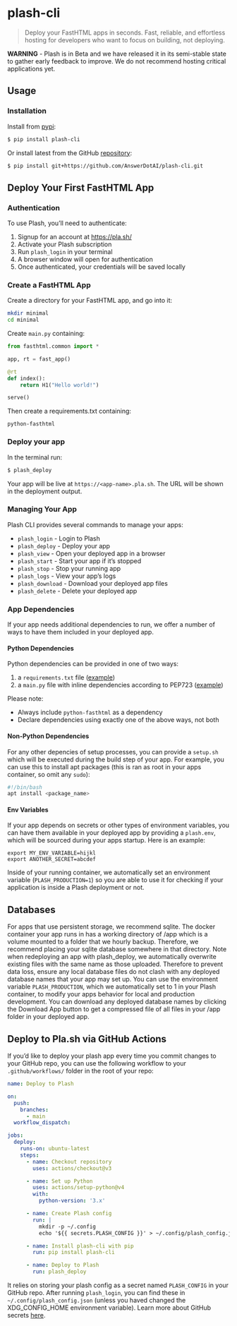 # plash-cli


<!-- WARNING: THIS FILE WAS AUTOGENERATED! DO NOT EDIT! -->

> Deploy your FastHTML apps in seconds. Fast, reliable, and effortless
> hosting for developers who want to focus on building, not deploying.

**WARNING** - Plash is in Beta and we have released it in its
semi-stable state to gather early feedback to improve. We do not
recommend hosting critical applications yet.

## Usage

### Installation

Install from [pypi](https://pypi.org/project/plash-cli/):

``` sh
$ pip install plash-cli
```

Or install latest from the GitHub
[repository](https://github.com/AnswerDotAI/plash-cli):

``` sh
$ pip install git+https://github.com/AnswerDotAI/plash-cli.git
```

## Deploy Your First FastHTML App

### Authentication

To use Plash, you’ll need to authenticate:

1.  Signup for an account at https://pla.sh/
2.  Activate your Plash subscription
3.  Run `plash_login` in your terminal
4.  A browser window will open for authentication
5.  Once authenticated, your credentials will be saved locally

### Create a FastHTML App

Create a directory for your FastHTML app, and go into it:

``` sh
mkdir minimal
cd minimal
```

Create `main.py` containing:

``` python
from fasthtml.common import *

app, rt = fast_app()

@rt
def index():
    return H1("Hello world!")

serve()
```

Then create a requirements.txt containing:

    python-fasthtml

### Deploy your app

In the terminal run:

``` sh
$ plash_deploy
```

Your app will be live at `https://<app-name>.pla.sh`. The URL will be
shown in the deployment output.

### Managing Your App

Plash CLI provides several commands to manage your apps:

- `plash_login` - Login to Plash
- `plash_deploy` - Deploy your app
- `plash_view` - Open your deployed app in a browser
- `plash_start` - Start your app if it’s stopped
- `plash_stop` - Stop your running app
- `plash_logs` - View your app’s logs
- `plash_download` - Download your deployed app files
- `plash_delete` - Delete your deployed app

### App Dependencies

If your app needs additional dependencies to run, we offer a number of
ways to have them included in your deployed app.

#### Python Dependencies

Python dependencies can be provided in one of two ways:

1.  a `requirements.txt` file
    ([example](https://github.com/AnswerDotAI/plash_cli/tree/main/nbs/test_apps/minimal))
2.  a `main.py` file with inline dependencies according to PEP723
    ([example](https://github.com/answerdotai/plash_cli/nbs/test_apps/script_app))

Please note:

- Always include `python-fasthtml` as a dependency
- Declare dependencies using exactly one of the above ways, not both

#### Non-Python Dependencies

For any other depencies of setup processes, you can provide a `setup.sh`
which will be executed during the build step of your app. For example,
you can use this to install apt packages (this is ran as root in your
apps container, so omit any `sudo`):

``` bash
#!/bin/bash
apt install <package_name>
```

#### Env Variables

If your app depends on secrets or other types of environment variables,
you can have them available in your deployed app by providing a
`plash.env`, which will be sourced during your apps startup. Here is an
example:

    export MY_ENV_VARIABLE=hijkl
    export ANOTHER_SECRET=abcdef

Inside of your running container, we automatically set an environment
variable (`PLASH_PRODUCTION=1`) so you are able to use it for checking
if your application is inside a Plash deployment or not.

## Databases

For apps that use persistent storage, we recommend sqlite. The docker
container your app runs in has a working directory of /app which is a
volume mounted to a folder that we hourly backup. Therefore, we
recommend placing your sqlite database somewhere in that directory. Note
when redeploying an app with plash_deploy, we automatically overwrite
existing files with the same name as those uploaded. Therefore to
prevent data loss, ensure any local database files do not clash with any
deployed database names that your app may set up. You can use the
environment variable `PLASH_PRODUCTION`, which we automatically set to 1
in your Plash container, to modify your apps behavior for local and
production development. You can download any deployed database names by
clicking the Download App button to get a compressed file of all files
in your /app folder in your deployed app.

## Deploy to Pla.sh via GitHub Actions

If you’d like to deploy your plash app every time you commit changes to
your GitHub repo, you can use the following workflow to your
`.github/workflows/` folder in the root of your repo:

``` yaml
name: Deploy to Plash

on:
  push:
    branches:
      - main
  workflow_dispatch:

jobs:
  deploy:
    runs-on: ubuntu-latest
    steps:
      - name: Checkout repository
        uses: actions/checkout@v3

      - name: Set up Python
        uses: actions/setup-python@v4
        with:
          python-version: '3.x'

      - name: Create Plash config
        run: |
          mkdir -p ~/.config
          echo '${{ secrets.PLASH_CONFIG }}' > ~/.config/plash_config.json

      - name: Install plash-cli with pip
        run: pip install plash-cli

      - name: Deploy to Plash
        run: plash_deploy
```

It relies on storing your plash config as a secret named `PLASH_CONFIG`
in your GitHub repo. After running `plash_login`, you can find these in
`~/.config/plash_config.json` (unless you haved changed the
XDG_CONFIG_HOME environment variable). Learn more about GitHub secrets
[here](https://docs.github.com/en/actions/security-for-github-actions/security-guides/using-secrets-in-github-actions).
